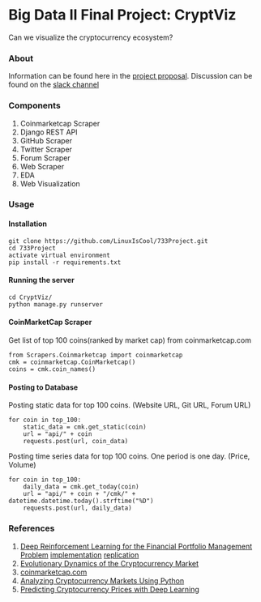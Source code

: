 # Big Data II Final Project: CryptViz
Can we visualize the cryptocurrency ecosystem?

### About
Information can be found here in the [project proposal](https://docs.google.com/document/d/1r1o95ripysy1yVuvl-hAEevek4vdqp-Df7slw2hscF4/edit#heading=h.l0ht1p2v2ivs).
Discussion can be found on the [slack channel](https://sfu-big-data.slack.com/messages/G92HNPWJ1/)

### Components
1. Coinmarketcap Scraper
2. Django REST API
3. GitHub Scraper
4. Twitter Scraper
5. Forum Scraper
6. Web Scraper
7. EDA
8. Web Visualization

### Usage
#### Installation
	git clone https://github.com/LinuxIsCool/733Project.git
	cd 733Project
	activate virtual environment
	pip install -r requirements.txt

#### Running the server
	cd CryptViz/
	python manage.py runserver
     
#### CoinMarketCap Scraper
Get list of top 100 coins(ranked by market cap) from coinmarketcap.com

	from Scrapers.Coinmarketcap import coinmarketcap
	cmk = coinmarketcap.CoinMarketcap()
	coins = cmk.coin_names()

#### Posting to Database
Posting static data for top 100 coins. (Website URL, Git URL, Forum URL)

	for coin in top_100:
		static_data = cmk.get_static(coin)
		url = "api/" + coin
		requests.post(url, coin_data)

Posting time series data for top 100 coins. One period is one day. (Price, Volume)

	for coin in top_100:
		daily_data = cmk.get_today(coin)
		url = "api/" + coin + "/cmk/" + datetime.datetime.today().strftime("%D")
		requests.post(url, daily_data)
    
### References
1. [Deep Reinforcement Learning for the Financial Portfolio Management Problem](https://arxiv.org/pdf/1706.10059.pdf) [implementation](https://github.com/ZhengyaoJiang/PGPortfolio) [replication](https://github.com/wassname/rl-portfolio-management)
2. [Evolutionary Dynamics of the Cryptocurrency Market](http://rsos.royalsocietypublishing.org/content/4/11/170623)
3. [coinmarketcap.com](https://coinmarketcap.com/)
4. [Analyzing Cryptocurrency Markets Using Python](https://blog.patricktriest.com/analyzing-cryptocurrencies-python/)
5. [Predicting Cryptocurrency Prices with Deep Learning](https://dashee87.github.io/deep%20learning/python/predicting-cryptocurrency-prices-with-deep-learning/)
